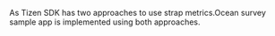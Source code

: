As Tizen SDK has two approaches to use strap metrics.Ocean survey sample app is implemented using both approaches.


